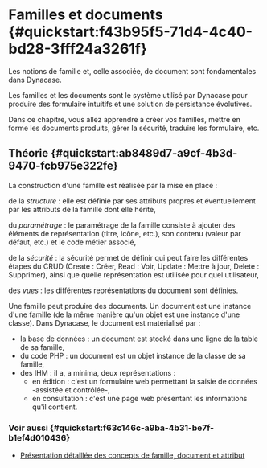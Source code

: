 # Familles et documents {#quickstart:f43b95f5-71d4-4c40-bd28-3fff24a3261f}

Les notions de famille et, celle associée, de document sont fondamentales dans Dynacase.

Les familles et les documents sont le système utilisé par Dynacase pour produire des formulaire intuitifs et une solution de persistance évolutives.

Dans ce chapitre, vous allez apprendre à créer vos familles, mettre en forme les documents produits, gérer la sécurité, traduire les formulaire, etc.

## Théorie {#quickstart:ab8489d7-a9cf-4b3d-9470-fcb975e322fe}

La construction d'une famille est réalisée par la mise en place :

de la *structure*
:   elle est définie par ses attributs propres et éventuellement par les attributs de la famille dont elle hérite,

du *paramétrage*
:   le paramétrage de la famille consiste à ajouter des éléments de représentation (titre, icône, etc.),
    son contenu (valeur par défaut, etc.) et le code métier associé,

de la *sécurité*
:   la sécurité permet de définir qui peut faire les différentes étapes du CRUD (Create : Créer, Read : Voir, Update : Mettre à jour, Delete : Supprimer),
    ainsi que quelle représentation est utilisée pour quel utilisateur,

des *vues*
:   les différentes représentations du document sont définies.

Une famille peut produire des documents. Un document est une instance d'une famille (de la même manière qu'un objet est une instance d'une classe). 
Dans Dynacase, le document est matérialisé par :

-   la base de données : un document est stocké dans une ligne de la table de sa famille,
-   du code PHP : un document est un objet instance de la classe de sa famille,
-   des IHM : il a, a minima, deux représentations :
    -   en édition : c'est un formulaire web permettant la saisie de données -assistée et contrôlée-,
    -   en consultation : c'est une page web présentant les informations qu'il contient.

### Voir aussi {#quickstart:f63c146c-a9ba-4b31-be7f-b1ef4d010436}

* [Présentation détaillée des concepts de famille, document et attribut][ManualIntro]

[ManualIntro]: https://docs.anakeen.com/dynacase/3.2/dynacase-doc-core-reference/website/book/core-ref:e01bf76d-481b-41fd-ac64-167a68d34c55.html#core-ref:e01bf76d-481b-41fd-ac64-167a68d34c55 "Manuel de référence Core : famille, document et attribut"

